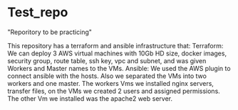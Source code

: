 # Test_repo
"Reporitory to be practicing" 

This repository has a terraform and ansible infrastructure that:
Terraform: We can deploy 3 AWS virtual machines with 10Gb HD size, docker images, security group, route table, ssh key, vpc and subnet, and was given Workers and Master names to the VMs.
Ansible: We used the AWS plugin to connect ansible with the hosts. Also we separated the VMs into two workers and one master.  The workers Vms we installed nginx servers, transfer files, on the VMs we created 2 users and assigned permissions. The other Vm we installed was the apache2 web server.
